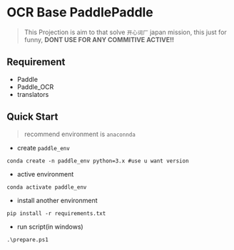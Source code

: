 # OCR Base PaddlePaddle

> This Projection is aim to that solve `开心词厂` japan mission, this just for funny, **DONT USE FOR ANY COMMITIVE ACTIVE!!**

## Requirement
- Paddle
- Paddle_OCR
- translators

## Quick Start

> recommend environment is `anaconnda`

- create `paddle_env `

```shell
conda create -n paddle_env python=3.x #use u want version
```

- active environment

```
conda activate paddle_env
```

- install another environment

```
pip install -r requirements.txt
```

- run script(in windows)

```
.\prepare.ps1
```